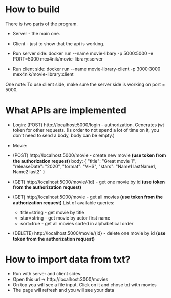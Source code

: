 # How to build

There is two parts of the program.
- Server - the main one.
- Client - just to show that the api is working.

- Run server side: docker run --name movie-libary -p 5000:5000 -e PORT=5000 mex4nik/movie-library:server
- Run client side: docker run --name movie-library-client -p 3000:3000 mex4nik/movie-library:client

One note: To use client side, make sure the server side is working on port = 5000.

# What APIs are implemented
- Login: 
(POST) http://localhost:5000/login - authorization. Generates jwt token for other requests. 
(Is order to not spend a lot of time on it, you don't need to send a body, body can be empty.)

- Movie: 
- (POST) http://localhost:5000/movie - create new movie **(use token from the authorization request)**
body: {
    "title": "Great movie 1",
    "releaseDate": "2020",
    "format": "VHS",
    "stars": "Name1 lastName1, Name2 last2"
}

-  (GET) http://localhost:5000/movie/{id} - get one movie by id **(use token from the authorization request)**
-  (GET) http://localhost:5000/movie - get all movies **(use token from the authorization request)**
   List of available queries: 
   - title=string - get movie by title
   - star=string - get movie by actor first name
   - sort=true - get all movies sorted in alphabetical order
   
-  (DELETE) http://localhost:5000/movie/{id} - delete one movie by id **(use token from the authorization request)**

# How to import data from txt?
- Run with server and client sides.
- Open this url -> http://localhost:3000/movies
- On top you will see a file input. Click on it and chose txt with movies
- The page will refresh and you will see your data
